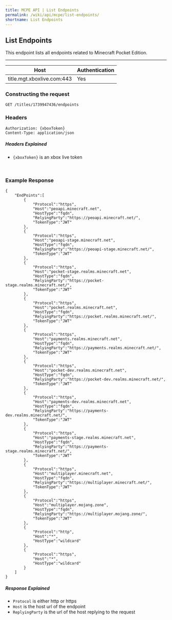 ```yaml
---
title: MCPE API | List Endpoints
permalink: /wiki/api/mcpe/list-endpoints/
shortname: List Endpoints
---
```

## List Endpoints
This endpoint lists all endpoints related to Minecraft Pocket Edition.

---

|Host|Authentication|
|----|--------------|
|title.mgt.xboxlive.com:443|Yes|
  
### Constructing the request
```
GET /titles/1739947436/endpoints
```
  
### Headers
```
Authorization: {xboxToken}
Content-Type: application/json
```
  
##### Headers Explained
* `{xboxToken}` is an xbox live token  
  
<br>
  
### Example Response

```
{
    "EndPoints":[
        {
            "Protocol":"https",
            "Host":"peoapi.minecraft.net",
            "HostType":"fqdn",
            "RelyingParty":"https://peoapi.minecraft.net/",
            "TokenType":"JWT"
        },
        {
            "Protocol":"https",
            "Host":"peoapi-stage.minecraft.net",
            "HostType":"fqdn",
            "RelyingParty":"https://peoapi-stage.minecraft.net/",
            "TokenType":"JWT"
        },
        {
            "Protocol":"https",
            "Host":"pocket-stage.realms.minecraft.net",
            "HostType":"fqdn",
            "RelyingParty":"https://pocket-stage.realms.minecraft.net/",
            "TokenType":"JWT"
        },
        {
            "Protocol":"https",
            "Host":"pocket.realms.minecraft.net",
            "HostType":"fqdn",
            "RelyingParty":"https://pocket.realms.minecraft.net/",
            "TokenType":"JWT"
        },
        {
            "Protocol":"https",
            "Host":"payments.realms.minecraft.net",
            "HostType":"fqdn",
            "RelyingParty":"https://payments.realms.minecraft.net/",
            "TokenType":"JWT"
        },
        {
            "Protocol":"https",
            "Host":"pocket-dev.realms.minecraft.net",
            "HostType":"fqdn",
            "RelyingParty":"https://pocket-dev.realms.minecraft.net/",
            "TokenType":"JWT"
        },
        {
            "Protocol":"https",
            "Host":"payments-dev.realms.minecraft.net",
            "HostType":"fqdn",
            "RelyingParty":"https://payments-dev.realms.minecraft.net/",
            "TokenType":"JWT"
        },
        {
            "Protocol":"https",
            "Host":"payments-stage.realms.minecraft.net",
            "HostType":"fqdn",
            "RelyingParty":"https://payments-stage.realms.minecraft.net/",
            "TokenType":"JWT"
        },
        {
            "Protocol":"https",
            "Host":"multiplayer.minecraft.net",
            "HostType":"fqdn",
            "RelyingParty":"https://multiplayer.minecraft.net/",
            "TokenType":"JWT"
        },
        {
            "Protocol":"https",
            "Host":"multiplayer.mojang.zone",
            "HostType":"fqdn",
            "RelyingParty":"https://multiplayer.mojang.zone/",
            "TokenType":"JWT"
        },
        {
            "Protocol":"http",
            "Host":"*",
            "HostType":"wildcard"
        },
        {
            "Protocol":"https",
            "Host":"*",
            "HostType":"wildcard"
        }
    ]
}
```
  
##### Response Explained
* `Protocol` is either http or https  
* `Host` is the host url of the endpoint  
* `ReplyingParty` is the url of the host replying to the request  
